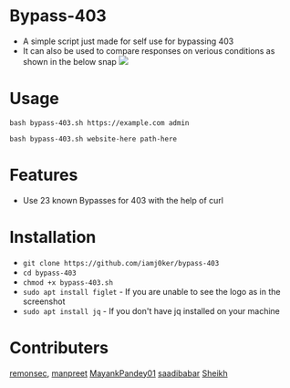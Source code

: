 # Bypass-403
- A simple script just made for self use for bypassing 403
- It can also be used to compare responses on verious conditions as shown in the below snap
![](responses.jpg)

# Usage
`bash bypass-403.sh https://example.com admin`

`bash bypass-403.sh website-here path-here`

# Features
- Use 23 known Bypasses for 403 with the help of curl

# Installation
   * `git clone https://github.com/iamj0ker/bypass-403`
   * `cd bypass-403`
   * `chmod +x bypass-403.sh`
   * `sudo apt install figlet`  - If you are unable to see the logo as in the screenshot
   * `sudo apt install jq`      - If you don't have jq installed on your machine
   
# Contributers
  [remonsec](https://github.com/remonsec),
  [manpreet](https://github.com/manpreet406)
  [MayankPandey01](https://github.com/MayankPandey01)
  [saadibabar](https://github.com/saadibabar)
  [Sheikh](https://github.com/Sheikh-Muhammad-Mujtaba)
